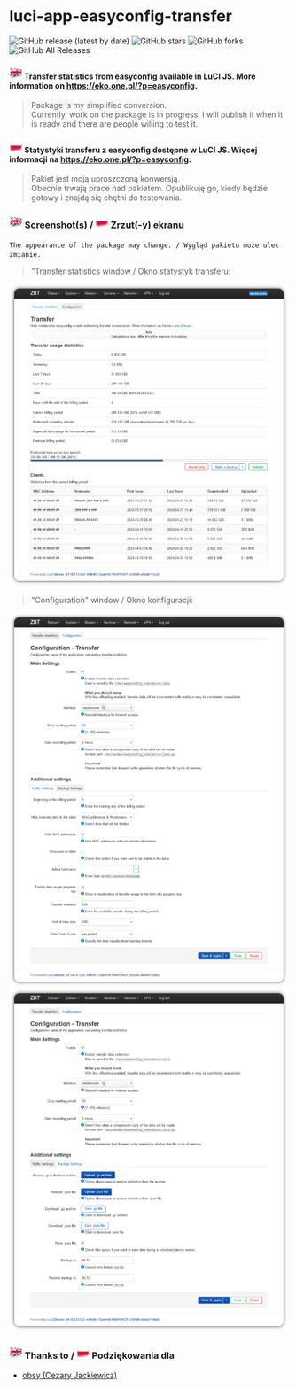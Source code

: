 # luci-app-easyconfig-transfer

![GitHub release (latest by date)](https://img.shields.io/github/v/release/4IceG/luci-app-easyconfig-transfer?style=flat-square)
![GitHub stars](https://img.shields.io/github/stars/4IceG/luci-app-easyconfig-transfer?style=flat-square)
![GitHub forks](https://img.shields.io/github/forks/4IceG/luci-app-easyconfig-transfer?style=flat-square)
![GitHub All Releases](https://img.shields.io/github/downloads/4IceG/luci-app-easyconfig-transfer/total)

#### <img src="https://raw.githubusercontent.com/4IceG/Personal_data/master/dooffy_design_icons_EU_flags_United_Kingdom.png" height="24"> Transfer statistics from easyconfig available in LuCI JS. More information on <https://eko.one.pl/?p=easyconfig>.

> Package is my simplified conversion.   
> Currently, work on the package is in progress.
> I will publish it when it is ready and there are people willing to test it.

#### <img src="https://raw.githubusercontent.com/4IceG/Personal_data/master/dooffy_design_icons_EU_flags_Poland.png" height="24"> Statystyki transferu z easyconfig dostępne w LuCI JS. Więcej informacji na <https://eko.one.pl/?p=easyconfig>.

> Pakiet jest moją uproszczoną konwersją.   
> Obecnie trwają prace nad pakietem.
> Opublikuję go, kiedy będzie gotowy i znajdą się chętni do testowania.


### <img src="https://raw.githubusercontent.com/4IceG/Personal_data/master/dooffy_design_icons_EU_flags_United_Kingdom.png" height="24"> Screenshot(s) / <img src="https://raw.githubusercontent.com/4IceG/Personal_data/master/dooffy_design_icons_EU_flags_Poland.png" height="24"> Zrzut(-y) ekranu

`The appearance of the package may change. / Wygląd pakietu może ulec zmianie.`

> "Transfer statistics window / Okno statystyk transferu:

![](https://github.com/4IceG/Personal_data/blob/master/zrzuty/luci-app-easyconfig-transfer-dev107a.png?raw=true)

> "Configuration" window / Okno konfiguracji:

![](https://github.com/4IceG/Personal_data/blob/master/zrzuty/luci-app-easyconfig-transfer-dev107b.png?raw=true)
![](https://github.com/4IceG/Personal_data/blob/master/zrzuty/luci-app-easyconfig-transfer-dev107c.png?raw=true)

### <img src="https://raw.githubusercontent.com/4IceG/Personal_data/master/dooffy_design_icons_EU_flags_United_Kingdom.png" height="24"> Thanks to / <img src="https://raw.githubusercontent.com/4IceG/Personal_data/master/dooffy_design_icons_EU_flags_Poland.png" height="24"> Podziękowania dla
- [obsy (Cezary Jackiewicz)](https://github.com/obsy)

